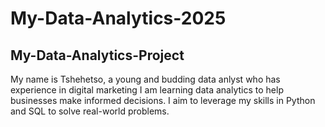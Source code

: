 # My-Data-Analytics-2025
## My-Data-Analytics-Project
My name is Tshehetso, a young and budding data anlyst who has experience in digital marketing
I am learning data analytics to help businesses make informed decisions. I aim to leverage my skills in Python and SQL to solve real-world problems.
